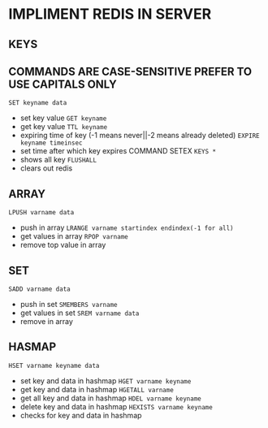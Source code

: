 # IMPLIMENT REDIS IN SERVER

## KEYS
## COMMANDS ARE CASE-SENSITIVE PREFER TO USE CAPITALS ONLY
`SET keyname data`
-   set key value
`GET keyname`
-   get key value
`TTL keyname`
-   expiring time of key (-1 means never||-2 means already deleted)
`EXPIRE keyname timeinsec`
-   set time after which key expires COMMAND SETEX
`KEYS *`
- shows all key
`FLUSHALL`
- clears out redis
## ARRAY

`LPUSH varname data`
-   push in array
`LRANGE varname startindex endindex(-1 for all)`
-   get values in array
`RPOP varname`
-   remove top value in array

## SET

`SADD varname data`
-   push in set
`SMEMBERS varname`
-   get values in set
`SREM varname data`
-   remove in array

## HASMAP

`HSET varname keyname data`
-   set key and data in hashmap
`HGET varname keyname`
-   get key and data in hashmap
`HGETALL varname`
-   get all key and data in hashmap
`HDEL varname keyname`
-   delete key and data in hashmap
`HEXISTS varname keyname`
-   checks for key and data in hashmap